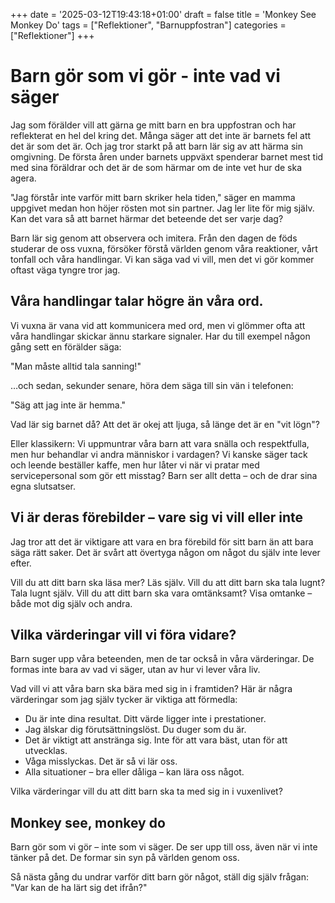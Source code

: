 +++
date = '2025-03-12T19:43:18+01:00'
draft = false
title = 'Monkey See Monkey Do'
tags = ["Reflektioner", "Barnuppfostran"]
categories = ["Reflektioner"]
+++

# Barn gör som vi gör - inte vad vi säger
Jag som förälder vill att gärna ge mitt barn en bra uppfostran och har reflekterat en hel del kring det. Många säger att det inte är barnets fel att det är som det är. Och jag tror starkt på att barn lär sig av att härma sin omgivning. De första åren under barnets uppväxt spenderar barnet mest tid med sina föräldrar och det är de som härmar om de inte vet hur de ska agera.

"Jag förstår inte varför mitt barn skriker hela tiden," säger en mamma uppgivet medan hon höjer rösten mot sin partner. Jag ler lite för mig själv. Kan det vara så att barnet härmar det beteende det ser varje dag?

Barn lär sig genom att observera och imitera. Från den dagen de föds studerar de oss vuxna, försöker förstå världen genom våra reaktioner, vårt tonfall och våra handlingar. Vi kan säga vad vi vill, men det vi gör kommer oftast väga tyngre tror jag.

## Våra handlingar talar högre än våra ord.
Vi vuxna är vana vid att kommunicera med ord, men vi glömmer ofta att våra handlingar skickar ännu starkare signaler. Har du till exempel någon gång sett en förälder säga:

"Man måste alltid tala sanning!"

…och sedan, sekunder senare, höra dem säga till sin vän i telefonen:

"Säg att jag inte är hemma."

Vad lär sig barnet då? Att det är okej att ljuga, så länge det är en "vit lögn"?

Eller klassikern: Vi uppmuntrar våra barn att vara snälla och respektfulla, men hur behandlar vi andra människor i vardagen? Vi kanske säger tack och leende beställer kaffe, men hur låter vi när vi pratar med servicepersonal som gör ett misstag? Barn ser allt detta – och de drar sina egna slutsatser.

## Vi är deras förebilder – vare sig vi vill eller inte
Jag tror att det är viktigare att vara en bra förebild för sitt barn än att bara säga rätt saker. Det är svårt att övertyga någon om något du själv inte lever efter.

Vill du att ditt barn ska läsa mer? Läs själv.
Vill du att ditt barn ska tala lugnt? Tala lugnt själv.
Vill du att ditt barn ska vara omtänksamt? Visa omtanke – både mot dig själv och andra.

## Vilka värderingar vill vi föra vidare?
Barn suger upp våra beteenden, men de tar också in våra värderingar. De formas inte bara av vad vi säger, utan av hur vi lever våra liv.

Vad vill vi att våra barn ska bära med sig in i framtiden? Här är några värderingar som jag själv tycker är viktiga att förmedla:

- Du är inte dina resultat. Ditt värde ligger inte i prestationer.
- Jag älskar dig förutsättningslöst. Du duger som du är.
- Det är viktigt att anstränga sig. Inte för att vara bäst, utan för att utvecklas.
- Våga misslyckas. Det är så vi lär oss.
- Alla situationer – bra eller dåliga – kan lära oss något.

Vilka värderingar vill du att ditt barn ska ta med sig in i vuxenlivet?

## Monkey see, monkey do
Barn gör som vi gör – inte som vi säger. De ser upp till oss, även när vi inte tänker på det. De formar sin syn på världen genom oss.

Så nästa gång du undrar varför ditt barn gör något, ställ dig själv frågan:
"Var kan de ha lärt sig det ifrån?"

